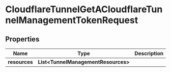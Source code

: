 

# CloudflareTunnelGetACloudflareTunnelManagementTokenRequest


## Properties

| Name | Type | Description | Notes |
|------------ | ------------- | ------------- | -------------|
|**resources** | **List&lt;TunnelManagementResources&gt;** |  |  |



